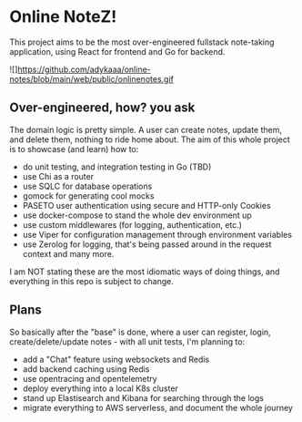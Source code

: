 # Online NoteZ!

This project aims to be the most over-engineered fullstack note-taking application, using React for frontend and Go for backend.

![]https://github.com/adykaaa/online-notes/blob/main/web/public/onlinenotes.gif

## Over-engineered, how? you ask
The domain logic is pretty simple. A user can create notes, update them, and delete them, nothing to ride home about. The aim of this whole project is to showcase (and learn) how to:
- do unit testing, and integration testing in Go (TBD)
- use Chi as a router
- use SQLC for database operations
- gomock for generating cool mocks
- PASETO user authentication using secure and HTTP-only Cookies
- use docker-compose to stand the whole dev environment up
- use custom middlewares (for logging, authentication, etc.)
- use Viper for configuration management through environment variables
- use Zerolog for logging, that's being passed around in the request context
and many more. 

I am NOT stating these are the most idiomatic ways of doing things, and everything in this repo is subject to change.

## Plans

So basically after the "base" is done, where a user can register, login, create/delete/update notes - with all unit tests, I'm planning to:
- add a "Chat" feature using websockets and Redis
- add backend caching using Redis
- use opentracing and opentelemetry
- deploy everything into a local K8s cluster
- stand up Elastisearch and Kibana for searching through the logs
- migrate everything to AWS serverless, and document the whole journey

